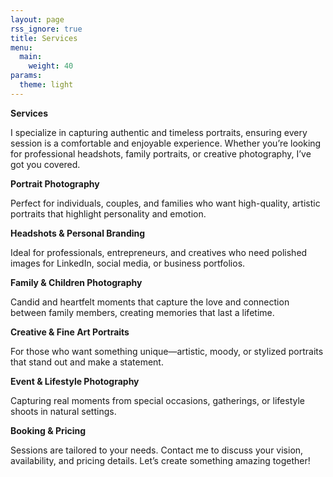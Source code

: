 ```yaml
---
layout: page
rss_ignore: true
title: Services
menu:
  main:
    weight: 40
params:
  theme: light
---
```

**Services**

I specialize in capturing authentic and timeless portraits, ensuring every session is a comfortable and enjoyable experience. Whether you’re looking for professional headshots, family portraits, or creative photography, I’ve got you covered.

**Portrait Photography**

Perfect for individuals, couples, and families who want high-quality, artistic portraits that highlight personality and emotion.

**Headshots & Personal Branding**

Ideal for professionals, entrepreneurs, and creatives who need polished images for LinkedIn, social media, or business portfolios.

**Family & Children Photography**

Candid and heartfelt moments that capture the love and connection between family members, creating memories that last a lifetime.

**Creative & Fine Art Portraits**

For those who want something unique—artistic, moody, or stylized portraits that stand out and make a statement.

**Event & Lifestyle Photography**

Capturing real moments from special occasions, gatherings, or lifestyle shoots in natural settings.

**Booking & Pricing**

Sessions are tailored to your needs. Contact me to discuss your vision, availability, and pricing details. Let’s create something amazing together!

